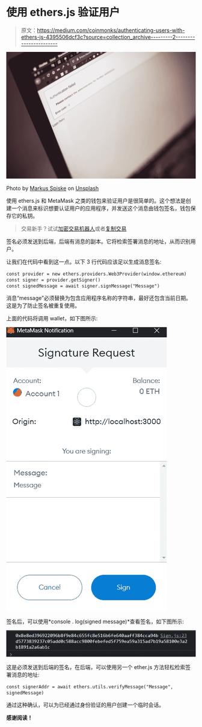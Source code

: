 # 使用 ethers.js 验证用户

> 原文：<https://medium.com/coinmonks/authenticating-users-with-ethers-js-4395506dcf3c?source=collection_archive---------2----------------------->

![](img/e5b93e5a96f6e505a6c8bc3426674789.png)

Photo by [Markus Spiske](https://unsplash.com/@markusspiske?utm_source=unsplash&utm_medium=referral&utm_content=creditCopyText) on [Unsplash](https://unsplash.com/s/photos/authentication?utm_source=unsplash&utm_medium=referral&utm_content=creditCopyText)

使用 ethers.js 和 MetaMask 之类的钱包来验证用户是很简单的。这个想法是创建一个消息来标识想要认证用户的应用程序，并发送这个消息由钱包签名，钱包保存它的私钥。

> 交易新手？试试[加密交易机器人](/coinmonks/crypto-trading-bot-c2ffce8acb2a)或者[复制交易](/coinmonks/top-10-crypto-copy-trading-platforms-for-beginners-d0c37c7d698c)

签名必须发送到后端，后端有消息的副本。它将检索签署消息的地址，从而识别用户。

让我们在代码中看到这一点。以下 3 行代码应该足以生成消息签名:

```
const provider = new ethers.providers.Web3Provider(window.ethereum)     const signer = provider.getSigner()     
const signedMessage = await signer.signMessage("Message")
```

消息“message”必须替换为包含应用程序名称的字符串，最好还包含当前日期。这是为了防止签名被重复使用。

上面的代码将调用 wallet，如下图所示:

![](img/aa46e61232de8a82af7794502ca05376.png)

签名后，可以使用*console . log(signed message)*查看签名，如下图所示:

![](img/d7096c12c5c8859eb1c84d29d5c72193.png)

这是必须发送到后端的签名，在后端，可以使用另一个 ether.js 方法轻松检索签署消息的地址:

```
const signerAddr = await ethers.utils.verifyMessage("Message", signedMessage)
```

通过这种确认，可以为已经通过身份验证的用户创建一个临时会话。

**感谢阅读！**